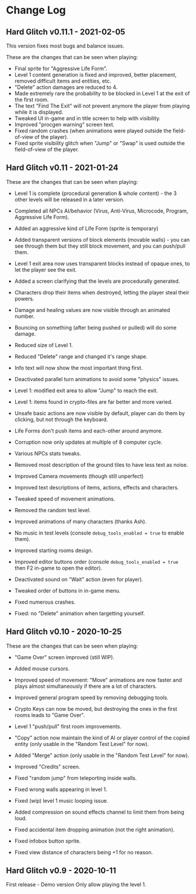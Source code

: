 Change Log
==========

Hard Glitch v0.11.1 - 2021-02-05
--------------------------------

This version fixes most bugs and balance issues.

These are the changes that can be seen when playing:

- Final sprite for "Aggressive Life Form".
- Level 1 content generation is fixed and improved, better placement, removed difficult items and entities, etc.
- "Delete" action damages are reduced to 4.
- Made extremely rare the probability to be blocked in Level 1 at the exit of the first room.
- The text "Find The Exit" will not prevent anymore the player from playing while it is displayed.
- Tweaked UI in-game and in title screen to help with visibility.
- Improved "procgen warning" screen text.
- Fixed random crashes (when animations were played outside the field-of-view of the player).
- Fixed sprite visibility glitch when "Jump" or "Swap" is used outside the field-of-view of the player.

Hard Glitch v0.11 - 2021-01-24
------------------------------

These are the changes that can be seen when playing:

- Level 1 is complete (procedural generation & whole content) - the 3 other levels will be released in a later version.
- Completed all NPCs AI/behavior (Virus, Anti-Virus, Microcode, Program, Aggressive Life Form).
- Added an aggressive kind of Life Form (sprite is temporary)
- Added transparent versions of block elements (movable walls) - you can see through them but they still block movement, and you can push/pull them.
- Level 1 exit area now uses transparent blocks instead of opaque ones, to let the player see the exit.
- Added a screen clarifying that the levels are procedurally generated.
- Characters drop their items when destroyed, letting the player steal their powers.
- Damage and healing values are now visible through an animated number.
- Bouncing on something (after being pushed or pulled) will do some damage.
- Reduced size of Level 1.
- Reduced "Delete" range and changed it's range shape.
- Info text will now show the most important thing first.
- Deactivated parallel turn animations to avoid some "physics" issues.
- Level 1: modified exit area to allow "Jump" to reach the exit.
- Level 1: items found in crypto-files are far better and more varied.
- Unsafe basic actions are now visible by default, player can do them by clicking, but not through the keyboard.
- Life Forms don't push items and each-other around anymore.
- Corruption now only updates at multiple of 8 computer cycle.
- Various NPCs stats tweaks.

- Removed most description of the ground tiles to have less text as noise.
- Improved Camera movements (though still unperfect)
- Improved text descriptions of items, actions, effects and characters.
- Tweaked speed of movement animations.
- Removed the random test level.
- Improved animations of many characters (thanks Ash).
- No music in test levels (console `debug_tools_enabled = true` to enable them).
- Improved starting rooms design.
- Improved editor buttons order (console `debug_tools_enabled = true` then F2 in-game to open the editor).
- Deactivated sound on "Wait" action (even for player).
- Tweaked order of buttons in in-game menu.

- Fixed numerous crashes.
- Fixed: no "Delete" animation when targetting yourself.

Hard Glitch v0.10 - 2020-10-25
------------------------------

These are the changes that can be seen when playing:

- "Game Over" screen improved (still WIP).
- Added mouse cursors.
- Improved speed of movement: "Move" animations are now faster and plays almost simultaneously if there are a lot of characters.
- Improved general program speed by removing debugging tools.
- Crypto Keys can now be moved, but destroying the ones in the first rooms leads to "Game Over".
- Level 1 "push/pull" first room improvements.
- "Copy" action now maintain the kind of AI or player control of the copied entity (only usable in the "Random Test Level" for now).
- Added "Merge" action (only usable in the "Random Test Level" for now).
- Improved "Credits" screen.

- Fixed "random jump" from teleporting inside walls.
- Fixed wrong walls appearing in level 1.
- Fixed (wip) level 1 music looping issue.
- Added compression on sound effects channel to limit them from being loud.
- Fixed accidental item dropping animation (not the right animation).
- Fixed infobox button sprite.
- Fixed view distance of characters being +1 for no reason.


Hard Glitch v0.9 - 2020-10-11
-----------------------------

First release - Demo version
Only allow playing the level 1.